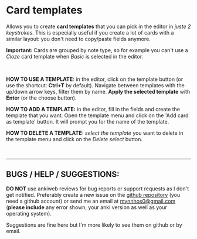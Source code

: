 # Card templates

Allows you to create **card templates** that you can pick in the editor in *juste 2 keystrokes*. This is especially useful if you create a lot of cards with a similar layout: you don't need to copy/paste fields anymore.

<b>Important: </b> Cards are grouped by note type, so for example you can't use a *Cloze* card template when *Basic* is selected in the editor.

<br>

**HOW TO USE A TEMPLATE:** in the editor, click on the template button (or use the shortcut: **Ctrl+T** by default). Navigate between templates with the up/down arrow keys, filter them by name. **Apply the selected template** with **Enter** (or the choose button).

**HOW TO ADD A TEMPLATE:** in the editor, fill in the fields and create the template that you want. Open the template menu and click on the 'Add card as template' button. It will prompt you for the name of the template.

**HOW TO DELETE A TEMPLATE:** *select the template* you want to delete in the template menu and click on the *Delete select* button.

<br>

---

## BUGS / HELP / SUGGESTIONS:

**DO NOT** use ankiweb reviews for bug reports or support requests as I don't get notified. Preferably create a new issue on the <a href="https://github.com/GKylian/card_templates/issues">github repository</a> (you need a github account) or send me an email at mynnhos0@gmail.com (<b>please include</b> any error shown, your anki version as well as your operating system).

Suggestions are fine here but I'm more likely to see them on github or by email.
